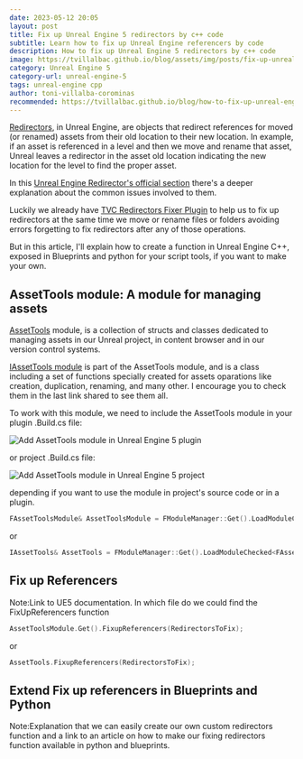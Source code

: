 ```yaml
---
date: 2023-05-12 20:05
layout: post
title: Fix up Unreal Engine 5 redirectors by c++ code
subtitle: Learn how to fix up Unreal Engine referencers by code
description: How to fix up Unreal Engine 5 redirectors by c++ code
image: https://tvillalbac.github.io/blog/assets/img/posts/fix-up-unreal-engine-redirectors-by-code-cpp.jpg
category: Unreal Engine 5
category-url: unreal-engine-5
tags: unreal-engine cpp
author: toni-villalba-corominas
recommended: https://tvillalbac.github.io/blog/how-to-fix-up-unreal-engine-5-redirectors-cpp-2/
---
```


<a href="https://docs.unrealengine.com/5.2/en-US/asset-redirectors-in-unreal-engine/">Redirectors</a>, in Unreal Engine, are objects that redirect references for moved (or renamed) assets from their old location to their new location.
In example, if an asset is referenced in a level and then we move and rename that asset, Unreal leaves a redirector in the asset old location indicating the new location for the level to find the proper asset.

In this <a href="https://docs.unrealengine.com/5.2/en-US/asset-redirectors-in-unreal-engine/#:~:text=in%20for%20you.-,Caveats,-Renaming">Unreal Engine Redirector's official section</a> there's a deeper explanation about the common issues involved to them.

Luckily we already have <a href="https://tvillalbac.github.io/blog/redirectors-fixer-plugin">TVC Redirectors Fixer Plugin</a> to help us to fix up redirectors at the same time we move or rename files or folders avoiding errors forgetting to fix redirectors after any of those operations.

But in this article, I'll explain how to create a function in Unreal Engine C++, exposed in Blueprints and python for your script tools, if you want to make your own.

## AssetTools module: A module for managing assets

<a href="https://docs.unrealengine.com/5.2/en-US/API/Developer/AssetTools/">AssetTools</a> module, is a collection of structs and classes dedicated to managing assets in our Unreal project, in content browser and in our version control systems.

<a href="https://docs.unrealengine.com/5.2/en-US/API/Developer/AssetTools/IAssetTools">IAssetTools module</a> is part of the AssetTools module, and is a class including a set of functions specially created for assets oparations like creation, duplication, renaming, and many other. I encourage you to check them in the last link shared to see them all.

To work with this module, we need to include the AssetTools module in your plugin .Build.cs file:

<img class="img" src="https://tvillalbac.github.io/blog/assets/img/pages/RedirectorsFixerGuide/adding-assettools-module-to-unreal-plugin.jpg" alt="Add AssetTools module in Unreal Engine 5 plugin">

or project .Build.cs file:

<img class="img" src="https://tvillalbac.github.io/blog/assets/img/pages/RedirectorsFixerGuide/adding-assettools-module-to-unreal-project.jpg" alt="Add AssetTools module in Unreal Engine 5 project">


depending if you want to use the module in project's source code or in a plugin.





```cpp
FAssetToolsModule& AssetToolsModule = FModuleManager::Get().LoadModuleChecked<FAssetToolsModule>(TEXT("AssetTools"));
```

or

```cpp
IAssetTools& AssetTools = FModuleManager::Get().LoadModuleChecked<FAssetToolsModule>(TEXT("AssetTools")).Get();
```

## Fix up Referencers 

Note:Link to UE5 documentation. In which file do we could find the FixUpReferencers function

```cpp
AssetToolsModule.Get().FixupReferencers(RedirectorsToFix);
```

or

```cpp
AssetTools.FixupReferencers(RedirectorsToFix);
```

## Extend Fix up referencers in Blueprints and Python

Note:Explanation that we can easily create our own custom redirectors function and a link to an article on how to make our fixing redirectors function available in python and blueprints.
